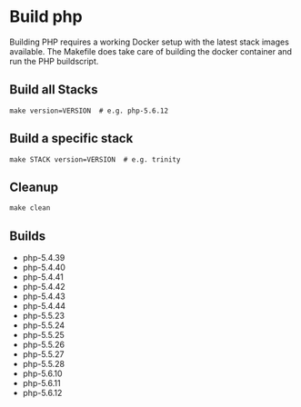 # Build php

Building PHP requires a working Docker setup with the latest stack images
available. The Makefile does take care of building the docker container and
run the PHP buildscript.

## Build all Stacks

```
make version=VERSION  # e.g. php-5.6.12
```

## Build a specific stack

```
make STACK version=VERSION  # e.g. trinity
```

## Cleanup

```
make clean
```

## Builds

 - php-5.4.39
 - php-5.4.40
 - php-5.4.41
 - php-5.4.42
 - php-5.4.43
 - php-5.4.44
 - php-5.5.23
 - php-5.5.24
 - php-5.5.25
 - php-5.5.26
 - php-5.5.27
 - php-5.5.28
 - php-5.6.10
 - php-5.6.11
 - php-5.6.12
